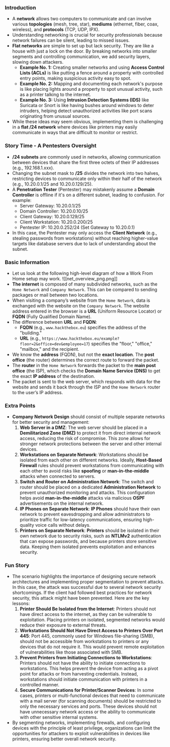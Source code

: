 ### Introduction
- A **network** allows two computers to communicate and can involve various **topologies** (mesh, tree, star), **mediums** (ethernet, fiber, coax, wireless), and **protocols** (TCP, UDP, IPX).
- Understanding networking is crucial for security professionals because network failures can be silent, leading to missed issues.
- **Flat networks** are simple to set up but lack security. They are like a house with just a lock on the door. By breaking networks into smaller segments and controlling communication, we add security layers, slowing down attackers.
    - **Example No. 1:** Creating smaller networks and using **Access Control Lists (ACLs)** is like putting a fence around a property with controlled entry points, making suspicious activity easy to spot.
    - **Example No. 2:** Mapping and documenting each network's purpose is like placing lights around a property to spot unusual activity, such as a printer talking to the internet.
    - **Example No. 3:** Using **Intrusion Detection Systems (IDS)** like Suricata or Snort is like having bushes around windows to deter intruders, helping detect unauthorized activities like port scans originating from unusual sources.
- While these ideas may seem obvious, implementing them is challenging in a **flat /24 network** where devices like printers may easily communicate in ways that are difficult to monitor or restrict.



### Story Time - A Pentesters Oversight
- **/24 subnets** are commonly used in networks, allowing communication between devices that share the first three octets of their IP addresses (e.g., 192.168.1.xxx).
- Changing the subnet mask to **/25** divides the network into two halves, restricting devices to communicate only within their half of the network (e.g., 10.20.0.1/25 and 10.20.0.129/25).
- A **Penetration Tester** (Pentester) may mistakenly assume a **Domain Controller** is offline if it's on a different subnet, leading to confusion. For example:
    - Server Gateway: 10.20.0.1/25
    - Domain Controller: 10.20.0.10/25
    - Client Gateway: 10.20.0.129/25
    - Client Workstation: 10.20.0.200/25
    - Pentester IP: 10.20.0.252/24 (Set Gateway to 10.20.0.1)
- In this case, the Pentester may only access the **Client Network** (e.g., stealing passwords from workstations) without reaching higher-value targets like database servers due to lack of understanding about the subnet.



### Basic Information
- Let us look at the following high-level diagram of how a Work From Home setup may work.
![[net_overview_png.png]]
- **The internet** is composed of many subdivided networks, such as the `Home Network` and `Company Network`. This can be compared to sending packages or mail between two locations.
- When visiting a company’s website from the `Home Network`, data is exchanged with the website on the `Company Network`. The website address entered in the browser is a **URL** (Uniform Resource Locator) or **FQDN** (Fully Qualified Domain Name).
- The difference between **URL** and **FQDN**:
    - **FQDN** (e.g., `www.hackthebox.eu`) specifies the address of the "building."
    - **URL** (e.g., `https://www.hackthebox.eu/example?floor=2&office=dev&employee=17`) specifies the "floor," "office," "mailbox," and the recipient.
- We know the **address** (FQDN), but not the **exact location**. The **post office** (the router) determines the correct route to forward the packet.
- The **router** in the `Home Network` forwards the packet to the **main post office** (the ISP), which checks the **Domain Name Service (DNS)** to get the exact **IP address** of the destination.
- The packet is sent to the web server, which responds with data for the website and sends it back through the ISP and the `Home Network` router to the user’s IP address.



### Extra Points
- **Company Network Design** should consist of multiple separate networks for better security and management:
    1. **Web Server in a DMZ**: The web server should be placed in a **Demilitarized Zone (DMZ)** to protect it from direct internal network access, reducing the risk of compromise. This zone allows for stronger network protections between the server and other internal devices.
    2. **Workstations on Separate Network**: Workstations should be isolated from each other on different networks. Ideally, **Host-Based Firewall** rules should prevent workstations from communicating with each other to avoid risks like **spoofing** or **man-in-the-middle** attacks when connected to servers.
    3. **Switch and Router on Administration Network**: The switch and router should be placed on a dedicated **Administration Network** to prevent unauthorized monitoring and attacks. This configuration helps avoid **man-in-the-middle** attacks via malicious **OSPF** advertisements on the internal network.
    4. **IP Phones on Separate Network**: **IP Phones** should have their own network to prevent eavesdropping and allow administrators to prioritize traffic for low-latency communications, ensuring high-quality voice calls without delays.
    5. **Printers on Separate Network**: **Printers** should be isolated in their own network due to security risks, such as **NTLMv2** authentication that can expose passwords, and because printers store sensitive data. Keeping them isolated prevents exploitation and enhances security.



### Fun Story
- The scenario highlights the importance of designing secure network architectures and implementing proper segmentation to prevent attacks. In this case, the attack was successful due to several network security shortcomings. If the client had followed best practices for network security, this attack might have been prevented. Here are the key lessons:
	1. **Printer Should Be Isolated from the Internet**: Printers should not have direct access to the internet, as they can be vulnerable to exploitation. Placing printers on isolated, segmented networks would reduce their exposure to external threats.
	2. **Workstations Should Not Have Direct Access to Printers Over Port 445**: Port 445, commonly used for Windows file-sharing (SMB), should not be accessible from workstations to printers or any devices that do not require it. This would prevent remote exploitation of vulnerabilities like those associated with SMB.
	3. **Prevent Printers from Initiating Connections to Workstations**: Printers should not have the ability to initiate connections to workstations. This helps prevent the device from acting as a pivot point for attacks or from harvesting credentials. Instead, workstations should initiate communication with printers in a controlled manner.
	4. **Secure Communications for Printer/Scanner Devices**: In some cases, printers or multi-functional devices that need to communicate with a mail server (for scanning documents) should be restricted to only the necessary services and ports. These devices should not have unnecessary network access or the ability to communicate with other sensitive internal systems.
- By segmenting networks, implementing firewalls, and configuring devices with the principle of least privilege, organizations can limit the opportunities for attackers to exploit vulnerabilities in devices like printers, ensuring better overall network security.